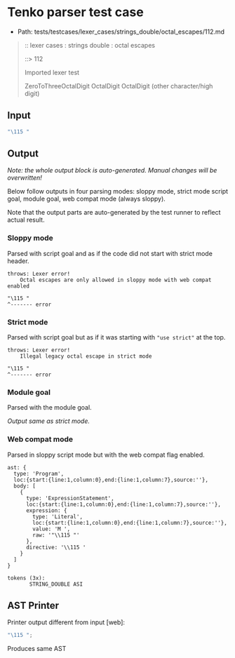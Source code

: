 # Tenko parser test case

- Path: tests/testcases/lexer_cases/strings_double/octal_escapes/112.md

> :: lexer cases : strings double : octal escapes
>
> ::> 112
>
> Imported lexer test
>
> ZeroToThreeOctalDigit OctalDigit OctalDigit (other character/high digit)

## Input

`````js
"\115 "
`````

## Output

_Note: the whole output block is auto-generated. Manual changes will be overwritten!_

Below follow outputs in four parsing modes: sloppy mode, strict mode script goal, module goal, web compat mode (always sloppy).

Note that the output parts are auto-generated by the test runner to reflect actual result.

### Sloppy mode

Parsed with script goal and as if the code did not start with strict mode header.

`````
throws: Lexer error!
    Octal escapes are only allowed in sloppy mode with web compat enabled

"\115 "
^------- error
`````

### Strict mode

Parsed with script goal but as if it was starting with `"use strict"` at the top.

`````
throws: Lexer error!
    Illegal legacy octal escape in strict mode

"\115 "
^------- error
`````


### Module goal

Parsed with the module goal.

_Output same as strict mode._

### Web compat mode

Parsed in sloppy script mode but with the web compat flag enabled.

`````
ast: {
  type: 'Program',
  loc:{start:{line:1,column:0},end:{line:1,column:7},source:''},
  body: [
    {
      type: 'ExpressionStatement',
      loc:{start:{line:1,column:0},end:{line:1,column:7},source:''},
      expression: {
        type: 'Literal',
        loc:{start:{line:1,column:0},end:{line:1,column:7},source:''},
        value: 'M ',
        raw: '"\\115 "'
      },
      directive: '\\115 '
    }
  ]
}

tokens (3x):
       STRING_DOUBLE ASI
`````


## AST Printer

Printer output different from input [web]:

````js
"\115 ";
````

Produces same AST
